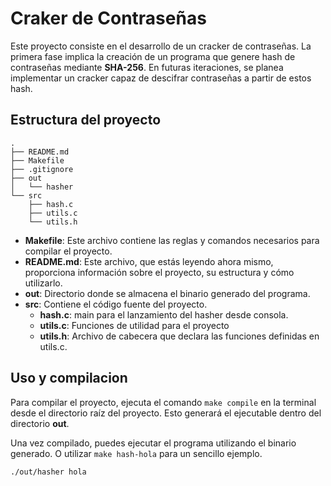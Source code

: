 # Craker de Contraseñas
Este proyecto consiste en el desarrollo de un cracker de contraseñas. La primera fase implica la creación de un programa que genere hash de contraseñas mediante **SHA-256**. En futuras iteraciones, se planea implementar un cracker capaz de descifrar contraseñas a partir de estos hash.

## Estructura del proyecto
```
.
├── README.md
├── Makefile
├── .gitignore
├── out
│   └── hasher
└── src
    ├── hash.c
    ├── utils.c
    └── utils.h
```

- **Makefile**: Este archivo contiene las reglas y comandos necesarios para compilar el proyecto.
- **README.md**: Este archivo, que estás leyendo ahora mismo, proporciona información sobre el proyecto, su estructura y cómo utilizarlo.
- **out**: Directorio donde se almacena el binario generado del programa.
- **src**: Contiene el código fuente del proyecto.
    - **hash.c**: main para el lanzamiento del hasher desde consola.
    - **utils.c**: Funciones de utilidad para el proyecto
    - **utils.h**: Archivo de cabecera que declara las funciones definidas en utils.c.

## Uso y compilacion
Para compilar el proyecto, ejecuta el comando `make compile` en la terminal desde el directorio raíz del proyecto. Esto generará el ejecutable dentro del directorio **out**.

Una vez compilado, puedes ejecutar el programa utilizando el binario generado. O utilizar `make hash-hola` para un sencillo ejemplo.

```sh
./out/hasher hola
```

